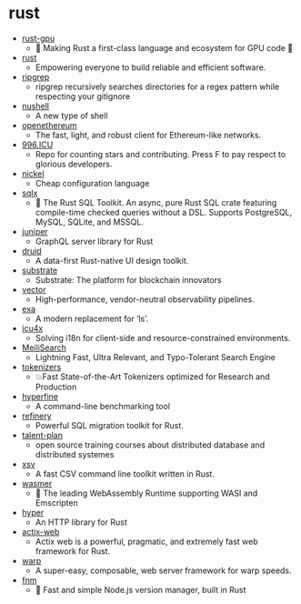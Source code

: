 # rust
- [rust-gpu](https://github.com/EmbarkStudios/rust-gpu)
  - 🐉 Making Rust a first-class language and ecosystem for GPU code 🚧
- [rust](https://github.com/rust-lang/rust)
  - Empowering everyone to build reliable and efficient software.
- [ripgrep](https://github.com/BurntSushi/ripgrep)
  - ripgrep recursively searches directories for a regex pattern while respecting your gitignore
- [nushell](https://github.com/nushell/nushell)
  - A new type of shell
- [openethereum](https://github.com/openethereum/openethereum)
  - The fast, light, and robust client for Ethereum-like networks.
- [996.ICU](https://github.com/996icu/996.ICU)
  - Repo for counting stars and contributing. Press F to pay respect to glorious developers.
- [nickel](https://github.com/tweag/nickel)
  - Cheap configuration language
- [sqlx](https://github.com/launchbadge/sqlx)
  - 🧰 The Rust SQL Toolkit. An async, pure Rust SQL crate featuring compile-time checked queries without a DSL. Supports PostgreSQL, MySQL, SQLite, and MSSQL.
- [juniper](https://github.com/graphql-rust/juniper)
  - GraphQL server library for Rust
- [druid](https://github.com/linebender/druid)
  - A data-first Rust-native UI design toolkit.
- [substrate](https://github.com/paritytech/substrate)
  - Substrate: The platform for blockchain innovators
- [vector](https://github.com/timberio/vector)
  - High-performance, vendor-neutral observability pipelines.
- [exa](https://github.com/ogham/exa)
  - A modern replacement for ‘ls’.
- [icu4x](https://github.com/unicode-org/icu4x)
  - Solving i18n for client-side and resource-constrained environments.
- [MeiliSearch](https://github.com/meilisearch/MeiliSearch)
  - Lightning Fast, Ultra Relevant, and Typo-Tolerant Search Engine
- [tokenizers](https://github.com/huggingface/tokenizers)
  - 💥Fast State-of-the-Art Tokenizers optimized for Research and Production
- [hyperfine](https://github.com/sharkdp/hyperfine)
  - A command-line benchmarking tool
- [refinery](https://github.com/rust-db/refinery)
  - Powerful SQL migration toolkit for Rust.
- [talent-plan](https://github.com/pingcap/talent-plan)
  - open source training courses about distributed database and distributed systemes
- [xsv](https://github.com/BurntSushi/xsv)
  - A fast CSV command line toolkit written in Rust.
- [wasmer](https://github.com/wasmerio/wasmer)
  - 🚀 The leading WebAssembly Runtime supporting WASI and Emscripten
- [hyper](https://github.com/hyperium/hyper)
  - An HTTP library for Rust
- [actix-web](https://github.com/actix/actix-web)
  - Actix web is a powerful, pragmatic, and extremely fast web framework for Rust.
- [warp](https://github.com/seanmonstar/warp)
  - A super-easy, composable, web server framework for warp speeds.
- [fnm](https://github.com/Schniz/fnm)
  - 🚀 Fast and simple Node.js version manager, built in Rust
